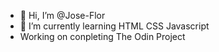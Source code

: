 - 👋 Hi, I’m @Jose-Flor
- 🌱 I’m currently learning HTML CSS Javascript
- Working on conpleting The Odin Project

<!---
Jose-Flor/Jose-Flor is a ✨ special ✨ repository because its `README.md` (this file) appears on your GitHub profile.
You can click the Preview link to take a look at your changes.
--->
